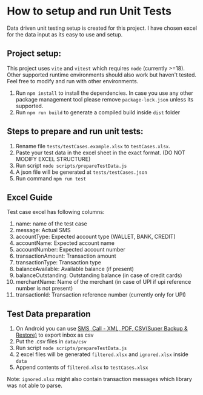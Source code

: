 # How to setup and run Unit Tests

Data driven unit testing setup is created for this project. I have chosen excel for the data input as its easy to use and setup.

## Project setup:

This project uses `vite` and `vitest` which requires `node` (currently >=18). Other supported runtime environments should also 
work but haven't tested. Feel free to modify and run with other environments.

1. Run `npm install` to install the dependencies. In case you use any other package management tool please remove `package-lock.json` unless its supported.
2. Run `npm run build` to generate a compiled build inside `dist` folder

## Steps to prepare and run unit tests:

1. Rename file `tests/testCases.example.xlsx` to `testCases.xlsx`.
2. Paste your test data in the excel sheet in the exact format. (DO NOT MODIFY EXCEL STRUCTURE)
3. Run script `node scripts/prepareTestData.js`
4. A json file will be generated at `tests/testCases.json`
5. Run command  `npm run test`


## Excel Guide

Test case excel has following columns:
1. name: name of the test case
2. message: Actual SMS
3. accountType: Expected account type (WALLET, BANK, CREDIT)
4. accountName: Expected account name
5. accountNumber: Expected account number
6. transactionAmount: Transaction amount
7. transactionType: Transaction type
8. balanceAvailable: Available balance (if present)
9. balanceOutstanding: Outstanding balance (in case of credit cards)
10. merchantName: Name of the merchant (in case of UPI if upi reference number is not present)
11. transactionId: Transaction reference number (currently only for UPI)

## Test Data preparation

1. On Android you can use [SMS, Call - XML, PDF, CSV(Super Backup & Restore)](https://play.google.com/store/apps/details?id=com.greenchills.superbackup) to export inbox as csv
2. Put the .csv files in `data/csv`
3. Run script `node scripts/prepareTestData.js`
4. 2 excel files will be generated `filtered.xlsx` and `ignored.xlsx` inside `data`
5. Append contents of `filtered.xlsx` to `testCases.xlsx`

Note: `ignored.xlsx` might also contain transaction messages which library was not able to parse. 